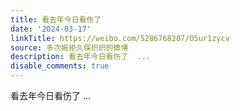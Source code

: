 ```yaml
---
title: 看去年今日看伤了
date: '2024-03-17'
linkTitle: https://weibo.com/5286768287/O5ur1zycv
source: 多次婉拒久保织织的微博
description: 看去年今日看伤了  ...
disable_comments: true
---
```

看去年今日看伤了  ...